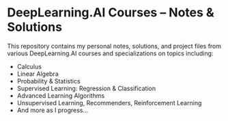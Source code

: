 # DeepLearning.AI Courses – Notes & Solutions

This repository contains my personal notes, solutions, and project files from various DeepLearning.AI courses and specializations on topics including:

- Calculus
- Linear Algebra
- Probability & Statistics  
- Supervised Learning: Regression & Classification  
- Advanced Learning Algorithms
- Unsupervised Learning, Recommenders, Reinforcement Learning
- And more as I progress...
